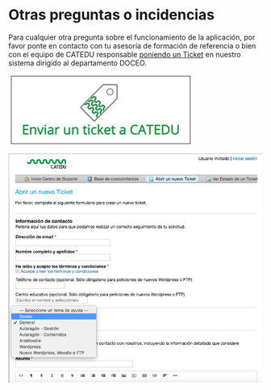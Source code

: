 # Otras preguntas o incidencias

Para cualquier otra pregunta sobre el funcionamiento de la aplicación, por favor ponte en contacto con tu asesoría de formación de referencia o bien con el equipo de CATEDU responsable [poniendo un Ticket](http://soporte.catedu.es/open.php) en nuestro sistema dirigido al departamento DOCEO.


![](https://raw.githubusercontent.com/catedu/manualdoceo/master/assets/ticket.png)

![](https://raw.githubusercontent.com/catedu/manualdoceo/master/assets/doceoticket2.png)


